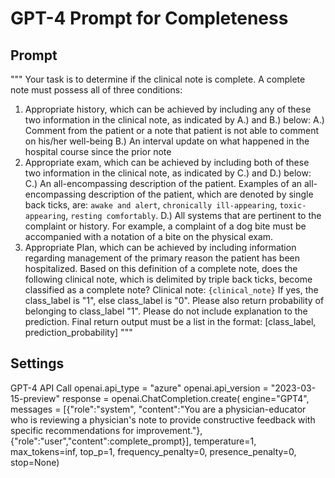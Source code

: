 # GPT-4 Prompt for Completeness 

## Prompt
""" 
Your task is to determine if the clinical note is complete. 
A complete note must possess all of three conditions: 
1. Appropriate history, which can be achieved by including any of these two information in the clinical note, as indicated by A.) and B.) below: 
A.) Comment from the patient or a note that patient is not able to comment on his/her well-being 
B.) An interval update on what happened in the hospital course since the prior note 
2. Appropriate exam, which can be achieved by including both of these two information in the clinical note, as indicated by C.) and D.) below: 
C.) An all-encompassing description of the patient. Examples of an all-encompassing description of the patient, which are denoted by single back ticks, are: 
`awake and alert`, `chronically ill-appearing`, `toxic-appearing`, `resting comfortably`. 
D.) All systems that are pertinent to the complaint or history. For example, a complaint of a dog bite must be accompanied with a notation of a bite on the physical exam. 
3. Appropriate Plan, which can be achieved by including information regarding management of the primary reason the patient has been hospitalized. 
Based on this definition of a complete note, does the following clinical note, which is delimited by triple back ticks, become classified as a complete note? 
Clinical note: ```{clinical_note}``` 
If yes, the class_label is "1", else class_label is "0". Please also return probability of belonging to class_label "1". Please do not include explanation to the prediction. 
Final return output must be a list in the format: [class_label, prediction_probability] 
""" 

## Settings
GPT-4 API Call openai.api_type = "azure"
openai.api_version = "2023-03-15-preview"
response = openai.ChatCompletion.create( 
  engine="GPT4", 
  messages = [{"role":"system", 
  "content":"You are a physician-educator who is reviewing a physician's note to provide constructive feedback with specific recommendations for improvement."}, {"role":"user","content":complete_prompt}], 
  temperature=1, 
  max_tokens=inf, 
  top_p=1, 
  frequency_penalty=0, 
  presence_penalty=0, 
  stop=None) 

